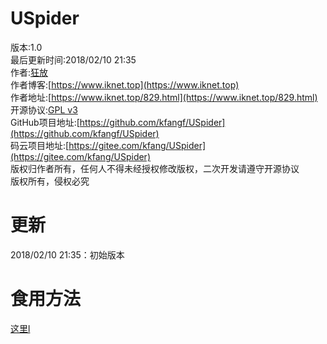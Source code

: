 # USpider
版本:1.0  
最后更新时间:2018/02/10 21:35  
作者:[狂放](https://www.iknet.top)  
作者博客:[https://www.iknet.top](https://www.iknet.top)  
作者地址:[https://www.iknet.top/829.html](https://www.iknet.top/829.html)  
开源协议:[GPL v3](https://opensource.org/licenses/GPL-3.0)  
GitHub项目地址:[https://github.com/kfangf/USpider](https://github.com/kfangf/USpider)  
码云项目地址:[https://gitee.com/kfang/USpider](https://gitee.com/kfang/USpider)  
版权归作者所有，任何人不得未经授权修改版权，二次开发请遵守开源协议  
版权所有，侵权必究  
# 更新  
2018/02/10 21:35：初始版本  
# 食用方法  
[这里l](https://www.iknet.top/829.html)  